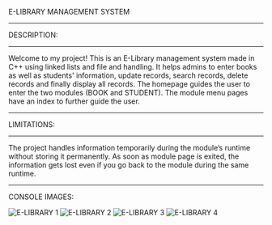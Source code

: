  E-LIBRARY MANAGEMENT SYSTEM 
____________________________________________________________ 
DESCRIPTION: 
___________________________________________________________ 
Welcome to my project! 
This is an E-Library management system made in C++ using linked lists and file and handling. 
It helps admins to enter books as well as students' information, update records, search records, delete records and finally display all records. 
The homepage guides the user to enter the two modules (BOOK and STUDENT). 
The module menu pages have an index to further guide the user.  
____________________________________________________________________ 
LIMITATIONS: 
___________________________________________________________________  
The project handles information temporarily during the module’s runtime without storing it permanently.
As soon as module page is exited, the information gets lost even if you go back to the module during the same runtime. 
___________________________________________________________________ 

CONSOLE IMAGES: 

![E-LIBRARY 1](https://github.com/NAVYA-KAUSHIK/E-LibraryManagementSystem/assets/146051697/36f4981a-a743-4265-a4bd-77c693dbda51)
![E-LIBRARY 2](https://github.com/NAVYA-KAUSHIK/E-LibraryManagementSystem/assets/146051697/9c23f840-a2de-4815-bea0-8833a7b722b7)
![E-LIBRARY 3](https://github.com/NAVYA-KAUSHIK/E-LibraryManagementSystem/assets/146051697/fd0cc437-9d1c-4be1-b63a-ba04f7de964b)
![E-LIBRARY 4](https://github.com/NAVYA-KAUSHIK/E-LibraryManagementSystem/assets/146051697/7e19b50c-3425-4974-bd2e-afa2e747922a)

